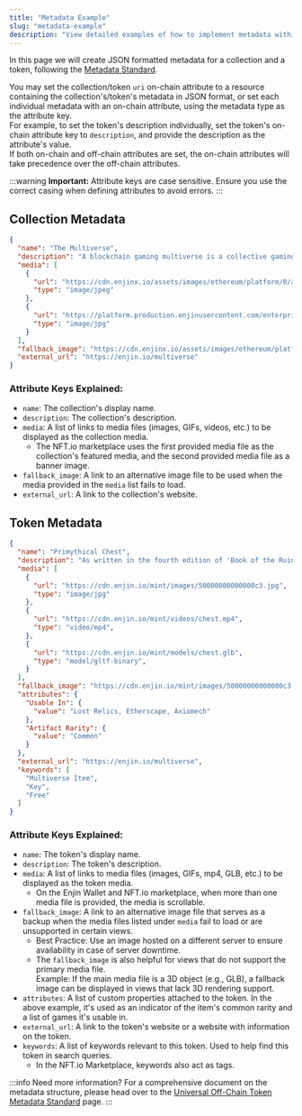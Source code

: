 ```yaml
---
title: "Metadata Example"
slug: "metadata-example"
description: "View detailed examples of how to implement metadata within your blockchain tokens, following Enjin’s guidelines for token structure and data representation."
---
```

In this page we will create JSON formatted metadata for a collection and a token, following the [Metadata Standard](/02-guides/03-advanced-mechanics/02-metadata-standard/02-metadata-standard.md).

You may set the collection/token `uri` on-chain attribute to a resource containing the collection's/token's metadata in JSON format, or set each individual metadata with an on-chain attribute, using the metadata type as the attribute key.  
For example, to set the token's description individually, set the token's on-chain attribute key to `description`, and provide the description as the attribute's value.  
If both on-chain and off-chain attributes are set, the on-chain attributes will take precedence over the off-chain attributes.

:::warning **Important:** Attribute keys are case sensitive.
Ensure you use the correct casing when defining attributes to avoid errors.
:::

## Collection Metadata

```json
{
  "name": "The Multiverse",
  "description": "A blockchain gaming multiverse is a collective gaming reality created by integrating a collection of blockchain assets with multiple games. In other words, a gaming multiverse is a collaborative gaming project where multiple game developers agree to use the same shared, decentralized database for some (or even all) of their in-game assets.\nThis enables gamers to utilize a multiverse asset in every game that is a part of a specific gaming multiverse (e.g., if a player owns a sword in Game A, they will also own it and can use it in Game B). In-game assets in a blockchain gaming multiverse are owned by gamers, while individual game developers control only the games they create.\nThe Enjin Multiverse is the first blockchain gaming multiverse ever.\nIt was announced on August 26, 2018, when six games (9Lives Arena, Age of Rust, Bitcoin Hodler, CryptoFights, Forest Knight, and War of Crypta) decided to collaborate and implement the first shared blockchain assets.\nIt has since grown to over 30 games.",
  "media": [
    {
      "url": "https://cdn.enjinx.io/assets/images/ethereum/platform/0/apps/8/2b728df41fadef568e4410fb823999d14473ef1e.jpeg",
      "type": "image/jpeg"
    },
    {
      "url": "https://platform.production.enjinusercontent.com/enterprise/enjin/assets/media/2024-multiverse.banner.jpg",
      "type": "image/jpg"
    }
  ],
  "fallback_image": "https://cdn.enjinx.io/assets/images/ethereum/platform/0/apps/8/2b728df41fadef568e4410fb823999d14473ef1e.jpeg",
  "external_url": "https://enjin.io/multiverse"
}
```

### Attribute Keys Explained:

- `name`: The collection's display name.
- `description`: The collection's description.
- `media`: A list of links to media files (images, GIFs, videos, etc.) to be displayed as the collection media.
  - The NFT.io marketplace uses the first provided media file as the collection's featured media, and the second provided media file as a banner image.
- `fallback_image`: A link to an alternative image file to be used when the media provided in the `media` list fails to load.
- `external_url`: A link to the collection's website.

## Token Metadata

```json
{
  "name": "Primythical Chest",
  "description": "As written in the fourth edition of 'Book of the Ruindawn', Primythical Chests contain fabled treasures, and are hidden through a myriad of universes by the Creators of Realms themselves—the Architects.\nThe wood-and-iron vaults are shrouded by the veils of time and space—and can only be found by the most courageous and intelligent Wanderers.",
  "media": [
    {
      "url": "https://cdn.enjin.io/mint/images/50000000000000c3.jpg",
      "type": "image/jpg"
    },
    {
      "url": "https://cdn.enjin.io/mint/videos/chest.mp4",
      "type": "video/mp4",
    },
    {
      "url": "https://cdn.enjin.io/mint/models/chest.glb",
      "type": "model/gltf-binary",
    }
  ],
  "fallback_image": "https://cdn.enjin.io/mint/images/50000000000000c3.jpg",
  "attributes": {
    "Usable In": {
      "value": "Lost Relics, Etherscape, Axiomech"
    },
    "Artifact Rarity": {
      "value": "Common"
    }
  },
  "external_url": "https://enjin.io/multiverse",
  "keywords": [
    "Multiverse Item",
    "Key",
    "Free"
  ]
}
```

### Attribute Keys Explained:

- `name`: The token's display name.
- `description`: The token's description.
- `media`: A list of links to media files (images, GIFs, mp4, GLB, etc.) to be displayed as the token media.
  - On the Enjin Wallet and NFT.io marketplace, when more than one media file is provided, the media is scrollable.
- `fallback_image`: A link to an alternative image file that serves as a backup when the media files listed under `media` fail to load or are unsupported in certain views.
  - Best Practice: Use an image hosted on a different server to ensure availability in case of server downtime.
  - The `fallback_image` is also helpful for views that do not support the primary media file.  
    Example: If the main media file is a 3D object (e.g., GLB), a fallback image can be displayed in views that lack 3D rendering support.
- `attributes`: A list of custom properties attached to the token. In the above example, it's used as an indicator of the item's common rarity and a list of games it's usable in.
- `external_url`: A link to the token's website or a website with information on the token.
- `keywords`: A list of keywords relevant to this token. Used to help find this token in search queries.
  - In the NFT.io Marketplace, keywords also act as tags.

:::info Need more information?
For a comprehensive document on the metadata structure, please head over to the [Universal Off-Chain Token Metadata Standard](https://github.com/enjin/universal-metadata-standard/blob/uotm-standard-wip/README.md) page.
:::
